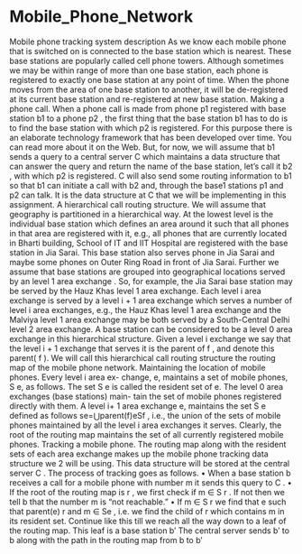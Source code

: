# Mobile_Phone_Network

Mobile phone tracking system description
As we know each mobile phone that is switched on is connected to the
base station which is nearest.  These base stations are popularly called cell phone
towers.  Although sometimes we may be within range of more than one base
station, each phone is registered to exactly one base station at any point of
time.  When the phone moves from the area of one base station to another,
it will be de-registered at its current base station and re-registered at new
base station.
Making a phone call.
When a phone call is made from phone
p1
registered
with base station
b1
to a phone
p2
, the first thing that the base station
b1
has  to  do  is  to  find  the  base  station  with  which
p2
is  registered.   For  this
purpose there is an elaborate technology framework that has been developed
over time.  You can read more about it on the Web.  But, for now, we will
assume that
b1
sends a query to a central server
C
which maintains a data
structure that can answer the query and return the name of the base station,
let’s  call  it
b2
,  with  which
p2
is  registered.
C
will  also  send  some  routing
information to
b1
so that
b1
can initiate a call with
b2
and, through the base1
stations
p1
and
p2
can  talk.   It  is  the  data  structure  at
C
that  we  will  be
implementing in this assignment.
A hierarchical call routing structure.
We will assume that geography
is partitioned in a hierarchical way.  At the lowest level is the individual base
station  which  defines  an  area  around  it  such  that  all  phones  in  that  area
are registered with it,  e.g.,  all phones that are currently located in Bharti
building, School of IT and IIT Hospital are registered with the base station
in Jia Sarai.  This base station also serves phone in Jia Sarai and maybe some
phones on Outer Ring Road in front of Jia Sarai.  Further we assume that
base stations are grouped into geographical locations served by an
level 1 area
exchange
.  So, for example, the Jia Sarai base station may be served by the
Hauz Khas level 1 area exchange.  Each level i
area exchange is served by a
level
i + 1 area exchange which serves a number of level i
area exchanges, e.g.,
the Hauz Khas level 1 area exchange and the Malviya level 1 area exchange
may be both served by a South-Central Delhi level 2 area exchange.  A base
station can be considered to be a level 0 area exchange in this hierarchical
structure.  Given a level i
exchange we say that the level
i + 1 exchange
that serves it is the parent of
f
, and denote this parent(
f
).
We will call this hierarchical call routing structure the
routing map
of the
mobile phone network.
Maintaining the location of mobile phones.
Every  level
i
area  ex-
change, e,  maintains  a  set  of  mobile  phones,
S e,  as  follows.   The  set S e
is
called the
resident set
of e.  The level 0 area exchanges (base stations) main-
tain the set of mobile phones registered directly with them.  A level
i+ 1 area
exchange e, maintains the set S e
defined as follows
se=⋃parent(f)eSf
,
i.e., the union of the sets of mobile phones maintained by all the level
i
area
exchanges it serves.
Clearly,  the  root  of  the  routing  map  maintains  the  set  of  all  currently
registered mobile phones.
Tracking a mobile phone.
The routing map along with the resident sets
of each area exchange makes up the mobile phone tracking data structure we
2
will be using.  This data structure will be stored at the central server
C
.  The
process of tracking goes as follows.
•
When a base station
b
receives a call for a mobile phone with number
m
it sends this query to
C
.
•
If the root of the routing map is
r
, we first check if m
∈
S
r
.  If not then
we tell
b
that the number
m
is “not reachable.”
•
If m ∈ S r we find that e such that parent(e) r and m ∈ Se , i.e.  we find the child of
r which contains m
in its resident set.
Continue like this till we reach all the way down to a leaf of the routing map.   This  leaf  is  a  base  station b′
The  central  server  sends b′ to b along with the path in the routing map from b to b′

